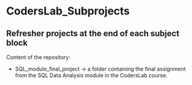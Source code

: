 # CodersLab_Subprojects
## Refresher projects at the end of each subject block

Content of the repository:
* SQL_module_final_project -> a folder containing the final assignment from the SQL Data Analysis module in the CodersLab course.

